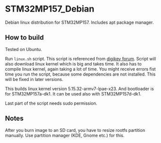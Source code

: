 # STM32MP157_Debian
Debian linux distribution for STM32MP157. Includes apt package manager.

## How to build
Tested on Ubuntu.

Run `linux.sh` script. This script is referenced from [digikey forum](https://forum.digikey.com/t/debian-getting-started-with-the-stm32mp157/12459). Script will also download linux kernel which is big and takes time. It also has to compile linux kernel, again taking a lot of time. You might receive errors fist time you run the script, because some dependencies are not installed. This will be fixed in later versions.

This builds linux kernel version 5.15.32-armv7-lpae-x23. And bootloader is for STM32MP157a-dk1. It can be used also with STM32MP157d-dk1.

Last part of the script needs sudo permission.

## Notes
After you burn image to an SD card, you have to resize rootfs partition manually. Use partition manager (KDE, Gnome etc.) for this.
